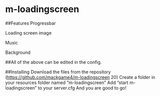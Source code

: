 # m-loadingscreen
##Features
Progressbar

Loading screen image

Music

Background

##All of the above can be edited in the config.

##Installing
Download the files from the repository (https://github.com/mackgame4/m-loadingscreen 20)
Create a folder in your resources folder named “m-loadingscreen”
Add “start m-loadingscreen” to your server.cfg
And you are good to go!
